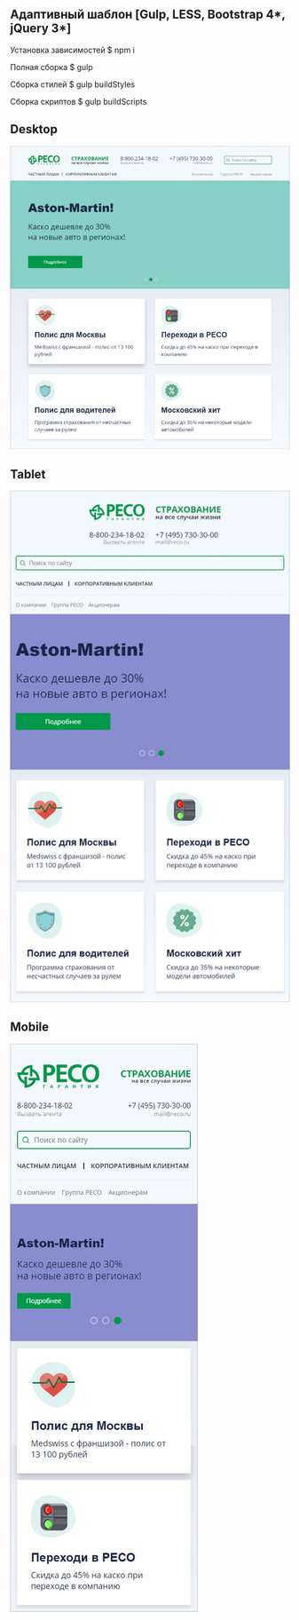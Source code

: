 Адаптивный шаблон [Gulp, LESS, Bootstrap 4*, jQuery 3*]
---
Установка зависимостей
$ npm i

Полная сборка
$ gulp

Сборка стилей
$ gulp buildStyles

Сборка скриптов
$ gulp buildScripts

Desktop
---
![](https://github.com/AKopytenko/Templates/blob/master/reco/preview-desktop.jpg)

Tablet
---
![](https://github.com/AKopytenko/Templates/blob/master/reco/preview-tablet.jpg)

Mobile
---
![](https://github.com/AKopytenko/Templates/blob/master/reco/preview-mobile.jpg)
